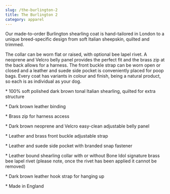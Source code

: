 ```yaml
---
slug: /the-burlington-2
title: The Burlington 2
category: apparel
---
```

Our made-to-order Burlington shearling coat is hand-tailored in London to a unique breed-specific design from soft Italian sheepskin, quilted and trimmed.

The collar can be worn flat or raised, with optional bee lapel rivet. A neoprene and Velcro belly panel provides the perfect fit and the brass zip at the back allows for a harness. The front buckle strap can be worn open or closed and a leather and suede side pocket is conveniently placed for poop bags. Every coat has variants in colour and finish, being a natural product, so each is as individual as your dog.

\* 100% soft polished dark brown tonal Italian shearling, quilted for extra structure

\* Dark brown leather binding

\* Brass zip for harness access

\* Dark brown neoprene and Velcro easy-clean adjustable belly panel

\* Leather and brass front buckle adjustable strap

\* Leather and suede side pocket with branded snap fastener

\* Leather bound shearling collar with or without Bone Idol signature brass bee lapel rivet (please note, once the rivet has been applied it cannot be removed)

\* Dark brown leather hook strap for hanging up

\* Made in England
